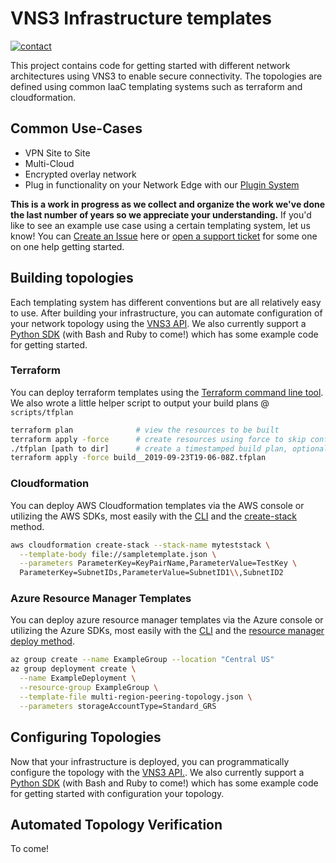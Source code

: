 # VNS3 Infrastructure templates
[![contact][contact-image]][contact-url]

This project contains code for getting started with different network architectures using VNS3 to enable secure connectivity. The topologies are defined using common IaaC templating systems such as terraform and cloudformation. 

## Common Use-Cases
- VPN Site to Site
- Multi-Cloud
- Encrypted overlay network
- Plug in functionality on your Network Edge with our [Plugin System](https://docs.cohesive.net/docs/network-edge-plugins)

**This is a work in progress as we collect and organize the work we've done the last number of years so we appreciate your understanding.** If you'd like to see an example use case using a certain templating system, let us know! You can [Create an Issue](https://github.com/cohesive/vns3-infra-templates/issues/new) here or [open a support ticket](https://support.cohesive.net/support/tickets/new) for some one on one help getting started.

## Building topologies
Each templating system has different conventions but are all relatively easy to use. After building your infrastructure, you can automate configuration of your network topology using the [VNS3 API](https://docs.cohesive.net/apis/vns3/v/4.8). We also currently support a [Python SDK](https://github.com/cohesive/python-cohesivenet-sdk) (with Bash and Ruby to come!) which has some example code for getting started.

### Terraform
You can deploy terraform templates using the [Terraform command line tool](https://learn.hashicorp.com/terraform/getting-started/install.html). We also wrote a little helper script to output your build plans @ `scripts/tfplan`

```bash
terraform plan              # view the resources to be built
terraform apply -force      # create resources using force to skip confirming step
./tfplan [path to dir]      # create a timestamped build plan, optional path to dir
terraform apply -force build__2019-09-23T19-06-08Z.tfplan
```

### Cloudformation
You can deploy AWS Cloudformation templates via the AWS console or utilizing the AWS SDKs, most easily with the [CLI](https://docs.aws.amazon.com/cli/latest/userguide/cli-chap-welcome.html) and the [create-stack](https://docs.aws.amazon.com/cli/latest/reference/cloudformation/create-stack.html) method.

```bash
aws cloudformation create-stack --stack-name myteststack \
  --template-body file://sampletemplate.json \
  --parameters ParameterKey=KeyPairName,ParameterValue=TestKey \
  ParameterKey=SubnetIDs,ParameterValue=SubnetID1\\,SubnetID2
```

### Azure Resource Manager Templates
You can deploy azure resource manager templates via the Azure console or utilizing the Azure SDKs, most easily with the [CLI](https://docs.microsoft.com/en-us/cli/azure/install-azure-cli?view=azure-cli-latest) and the [resource manager deploy method](https://docs.microsoft.com/en-us/azure/azure-resource-manager/resource-group-template-deploy-cli).

```bash
az group create --name ExampleGroup --location "Central US"
az group deployment create \
  --name ExampleDeployment \
  --resource-group ExampleGroup \
  --template-file multi-region-peering-topology.json \
  --parameters storageAccountType=Standard_GRS
```

## Configuring Topologies
Now that your infrastructure is deployed, you can programmatically configure the topology with the [VNS3 API.](https://docs.cohesive.net/apis/vns3/v/4.8). We also currently support a [Python SDK](https://github.com/cohesive/python-cohesivenet-sdk) (with Bash and Ruby to come!) which has some example code for getting started with configuration your topology.

## Automated Topology Verification
To come!


<!-- Markdown links -->

[contact-image]: https://img.shields.io/badge/contact-support-blue.svg?style=flat-square
[contact-url]: https://support.cohesive.net/support/home
